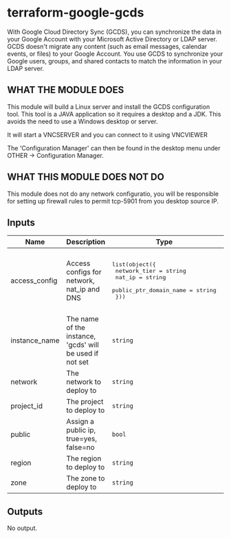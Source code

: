 # terraform-google-gcds

With Google Cloud Directory Sync (GCDS), you can synchronize the data in your Google Account with your Microsoft Active Directory or LDAP server. GCDS doesn't migrate any content (such as email messages, calendar events, or files) to your Google Account. You use GCDS to synchronize your Google users, groups, and shared contacts to match the information in your LDAP server.


## WHAT THE MODULE DOES

This module will build a Linux server and install the GCDS configuration tool. This tool is a JAVA application so it requires a desktop and a JDK. This avoids the need to use a Windows desktop or server.

It will start a VNCSERVER and you can connect to it using VNCVIEWER 

The 'Configuration Manager' can then be found in the desktop menu under OTHER -> Configuration Manager.

## WHAT THIS MODULE DOES NOT DO

This module does not do any network configuratio, you will be responsible for setting up firewall rules to permit tcp-5901 from you desktop source IP. 


<!-- BEGINNING OF PRE-COMMIT-TERRAFORM DOCS HOOK -->
## Inputs

| Name | Description | Type | Default | Required |
|------|-------------|------|---------|:--------:|
| access\_config | Access configs for network, nat\_ip and DNS | <pre>list(object({<br>    network_tier           = string<br>    nat_ip                 = string<br>    public_ptr_domain_name = string<br>  }))</pre> | <pre>[<br>  {<br>    "nat_ip": "",<br>    "network_tier": "PREMIUM",<br>    "public_ptr_domain_name": ""<br>  }<br>]</pre> | no |
| instance\_name | The name of the instance, 'gcds' will be used if not set | `string` | `"gcds"` | no |
| network | The network to deploy to | `string` | n/a | yes |
| project\_id | The project to deploy to | `string` | n/a | yes |
| public | Assign a public ip, true=yes, false=no | `bool` | n/a | yes |
| region | The region to deploy to | `string` | n/a | yes |
| zone | The zone to deploy to | `string` | n/a | yes |

## Outputs

No output.

<!-- END OF PRE-COMMIT-TERRAFORM DOCS HOOK -->